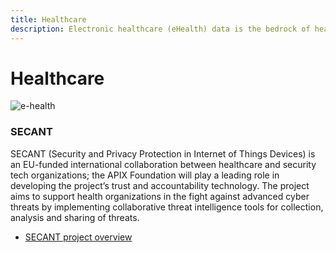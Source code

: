 ```yaml
---
title: Healthcare
description: Electronic healthcare (eHealth) data is the bedrock of healthcare. APIX secures this data and opens up new models of care.
---
```


# Healthcare

![e-health](/img/participate/use-cases/e-health.png)

### SECANT

SECANT (Security and Privacy Protection in Internet of Things Devices) is an EU-funded international collaboration between healthcare and security tech organizations; the APIX Foundation will play a leading role in developing the project’s trust and accountability technology. The project aims to support health organizations in the fight against advanced cyber threats by implementing collaborative threat intelligence tools for collection, analysis and sharing of threats.

- [SECANT project overview](https://blog.iota.org/secant-uses-iota-for-iot-and-data-infrastructure-in-europes-health-industry/)
